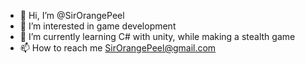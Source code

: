 - 👋 Hi, I’m @SirOrangePeel
- 👀 I’m interested in game development
- 🌱 I’m currently learning C# with unity, while making a stealth game
- 📫 How to reach me SirOrangePeel@gmail.com

<!---
SirOrangePeel/SirOrangePeel is a ✨ special ✨ repository because its `README.md` (this file) appears on your GitHub profile.
You can click the Preview link to take a look at your changes.
--->
